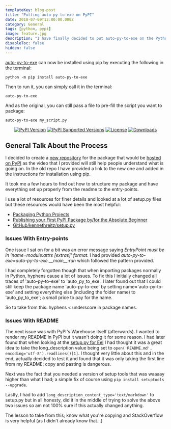 ```yaml
---
templateKey: blog-post
title: "Putting auto-py-to-exe on PyPI"
date: 2018-07-09T12:00:00.000Z
category: General
tags: [python, pypi]
image: feature.jpg
description: "I have finally decided to put auto-py-to-exe on the Python Package Index. Auto-py-to-exe can now be installed using pip by executing 'pip' install auto-py-to-exe."
disableToc: false
hidden: false
---
```


[auto-py-to-exe](https://github.com/brentvollebregt/auto-py-to-exe) can now be installed using pip by executing the following in the terminal:

```console
python -m pip install auto-py-to-exe
```

Then to run it, you can simply call it in the terminal:

```console
auto-py-to-exe
```

And as the original, you can still pass a file to pre-fill the script you want to package:

```console
auto-py-to-exe my_script.py
```

<div style="text-align: center;">
    <a href="https://pypi.org/project/auto-py-to-exe/"><img style="display: inline;" src="https://img.shields.io/pypi/v/auto-py-to-exe.svg" alt="PyPI Version"></a>
    <a href="https://pypi.org/project/auto-py-to-exe/"><img style="display: inline;" src="https://img.shields.io/pypi/pyversions/auto-py-to-exe.svg" alt="PyPI Supported Versions"></a>
    <a href="https://pypi.org/project/auto-py-to-exe/"><img style="display: inline;" src="https://img.shields.io/pypi/l/auto-py-to-exe.svg" alt="License"></a>
    <a href="https://pepy.tech/project/auto-py-to-exe"><img style="display: inline;" src="https://pepy.tech/badge/auto-py-to-exe" alt="Downloads"></a>
</div>

## General Talk About the Process

I decided to create a [new repository](https://github.com/brentvollebregt/auto-py-to-exe-pypi) for the package that would be [hosted on PyPI](https://pypi.org/project/auto-py-to-exe/) as the video that I provided will still help people understand what is going on. In the old repo I have provided a link to the new one and added in the instructions for installation using pip.

It took me a few hours to find out how to structure my package and have everything set up properly from the readme to the entry-points.

I use a lot of resources for finer details and looked at a lot of setup.py files but these resources would have been the most helpful:

- [Packaging Python Projects](https://packaging.python.org/tutorials/packaging-projects/)
- [Publishing your First PyPI Package by/for the Absolute Beginner](https://jonemo.github.io/neubertify/2017/09/13/publishing-your-first-pypi-package/)
- [GitHub/kennethreitz/setup.py](https://github.com/kennethreitz/setup.py)

### Issues With Entry-points

One issue I sat on for a bit was an error message saying _EntryPoint must be in 'name=module:attrs [extras]' format_. I had provided _auto-py-to-exe=auto-py-to-exe.\_\_main\_\_:run_ which followed the pattern provided.

I had completely forgotten though that when importing packages normally in Python, hyphens cause a lot of issues. To fix this I initially changed all traces of 'auto-py-to-exe' to 'auto_py_to_exe'. I later found out that I could still keep the package name 'auto-py-to-exe' by setting name='auto-py-to-exe' and setting everything else (including the folder name) to 'auto_py_to_exe'; a small price to pay for the name.

So to take from this: hyphens < underscore in package names.

### Issues With README

The next issue was with PyPI's Warehouse itself (afterwards). I wanted to render my README in PyPI but it wasn't doing it for some reason. I had later found that when looking at the [setup.py for Eel](https://github.com/ChrisKnott/Eel/blob/master/setup.py) I had thought it was a great idea to take the long_description value being set to `open('README.md', encoding='utf-8').readlines()[1]`. I thought very little about this and in the end, actually decided to test it and found that it was only taking the first line from my README; copy and pasting is dangerous.

Next was the fact that you needed a version of setup tools that was waaaay higher than what I had; a simple fix of course using `pip install setuptools --upgrade`.

Lastly, I had to add `long_description_content_type='text/markdown'` to setup.py but in all honesty, did it in the middle of trying to solve the above two issues so am not 100% sure if this actually changed anything.

The lesson to take from this; know what you're copying and StackOverflow is very helpful (as I didn't already know that...)
